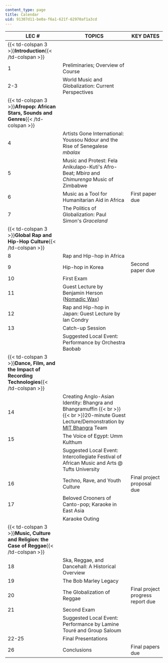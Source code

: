 ```yaml
---
content_type: page
title: Calendar
uid: 91307d11-be0a-f6a1-621f-62970af1a3cd
---
```


| LEC # | TOPICS | KEY DATES |
| --- | --- | --- |
| {{< td-colspan 3 >}}**Introduction**{{< /td-colspan >}} |||
| 1 | Preliminaries; Overview of Course | &nbsp; |
| 2-3 | World Music and Globalization: Current Perspectives | &nbsp; |
| {{< td-colspan 3 >}}**Afropop: African Stars, Sounds and Genres**{{< /td-colspan >}} |||
| 4 | Artists Gone International: Youssou Ndour and the Rise of Senegalese _mbalax_ | &nbsp; |
| 5 | Music and Protest: Fela Anikulapo-Kuti's Afro-Beat; _Mbira_ and _Chimurenga_ Music of Zimbabwe | &nbsp; |
| 6 | Music as a Tool for Humanitarian Aid in Africa | First paper due |
| 7 | The Politics of Globalization: Paul Simon's _Graceland_ | &nbsp; |
| {{< td-colspan 3 >}}**Global Rap and Hip-Hop Culture**{{< /td-colspan >}} |||
| 8 | Rap and Hip-hop in Africa | &nbsp; |
| 9 | Hip-hop in Korea | Second paper due |
| 10 | First Exam | &nbsp; |
| 11 | Guest Lecture by Benjamin Herson ([Nomadic Wax](https://vimeo.com/nomadicwax/about)) | &nbsp; |
| 12 | Rap and Hip-hop in Japan: Guest Lecture by Ian Condry | &nbsp; |
| 13 | Catch-up Session | &nbsp; |
| &nbsp; | Suggested Local Event: Performance by Orchestra Baobab | &nbsp; |
| {{< td-colspan 3 >}}**Dance, Film, and the Impact of Recording Technologies**{{< /td-colspan >}} |||
| 14 | Creating Anglo-Asian Identity: Bhangra and Bhangramuffin  {{< br >}}  {{< br >}}20-minute Guest Lecture/Demonstration by [MIT Bhangra](http://bhangra.mit.edu/) Team | &nbsp; |
| 15 | The Voice of Egypt: Umm Kulthum | &nbsp; |
| &nbsp; | Suggested Local Event: Intercollegiate Festival of African Music and Arts @ Tufts University | &nbsp; |
| 16 | Techno, Rave, and Youth Culture | Final project proposal due |
| 17 | Beloved Crooners of Canto-pop; Karaoke in East Asia | &nbsp; |
| &nbsp; | Karaoke Outing | &nbsp; |
| {{< td-colspan 3 >}}**Music, Culture and Religion: the Case of Reggae**{{< /td-colspan >}} |||
| 18 | Ska, Reggae, and Dancehall: A Historical Overview | &nbsp; |
| 19 | The Bob Marley Legacy | &nbsp; |
| 20 | The Globalization of Reggae | Final project progress report due |
| 21 | Second Exam | &nbsp; |
| &nbsp; | Suggested Local Event: Performance by Lamine Touré and Group Saloum | &nbsp; |
| 22-25 | Final Presentations | &nbsp; |
| 26 | Conclusions | Final papers due